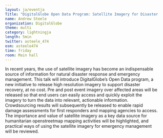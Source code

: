 ```yaml
---
layout: ja/eventja
Title: "DigitalGlobe Open Data Program: Satellite Imagery for Disaster Response"
name: Andrew Steele
organization: DigitalGlobe
theme: multi
category: lightningja
length: 5min
twitter: asteele_474
osm: asteele474
time: friday
room: Main hall
---
```

In recent years, the use of satellite imagery has become an indispensable source of information for natural disaster response and emergency management. This talk will introduce DigitalGlobe’s Open Data program, a new initiative to release high resolution imagery to support disaster recovery, at no cost. Pre and post event imagery over affected areas will be released so that end users can easily access and quickly exploit the imagery to turn the data into relevant, actionable information. Crowdsourcing results will subsequently be released to enable rapid damage assessments for first responders and mapping agencies to access. The importance and value of satellite imagery as a key data source for humanitarian openstreetmap mapping activities will be highlighted, and practical ways of using the satellite imagery for emergency management will be reviewed.

